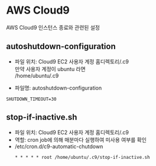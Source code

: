 # AWS Cloud9
AWS Cloud9 인스턴스 종료와 관련된 설정

## autoshutdown-configuration
- 파일 위치: Cloud9 EC2 사용자 계정 홈디렉토리/.c9  
  만약 사용자 계정이 ubuntu 라면  
  /home/ubuntu/.c9
  
- 파일명: autoshutdown-configuration
```
SHUTDOWN_TIMEOUT=30
```

## stop-if-inactive.sh
- 파일 위치: Cloud9 EC2 사용자 계정 홈디렉토리/.c9
- 역할: cron job에 의해 매분마다 실행하여 미사용 여부를 확인
- /etc/cron.d/c9-automatic-chutdown
  ```
  * * * * * root /home/ubuntu/.c9/stop-if-inactive.sh
  ```

